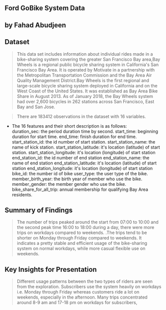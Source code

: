 ## Ford GoBike System Data
## by Fahad Abudjeen


## Dataset

> This data set includes information about individual rides made in a bike-sharing system covering the greater San Francisco Bay area,Bay Wheels is a regional public bicycle sharing system in California's San Francisco Bay Area. It is operated by Motivate in a partnership with the Metropolitan Transportation Commission and the Bay Area Air Quality Management District.Bay Wheels is the first regional and large-scale bicycle sharing system deployed in California and on the West Coast of the United States. It was established as Bay Area Bike Share in August 2013. As of January 2018, the Bay Wheels system had over 2,600 bicycles in 262 stations across San Francisco, East Bay and San Jose.


>There are 183412 observations in the dataset with 16 variables.
- The 16 features and their short description is as follows:
duration_sec: the period duration time by second.
start_time: beginning duration for start time.
end_time: finish duration for end time.
start_station_id: the id number of start station.
start_station_name: the name of kick station.
start_station_latitude: it's location (latitude) of start station.
start_station_longitude: it's location (longitude) of start station
end_station_id: the id number of end station
end_station_name: the name of end station
end_station_latitude: it's location (latitude) of start station
end_station_longitude: it's location (longitude) of start station
bike_id: the number id of bike
user_type: the user type of the bike.
member_birth_year: the birth year of member who use the bike.
member_gender: the member gender who use the bike.
bike_share_for_all_trip: annual membership for qualifying Bay Area residents.



## Summary of Findings

> The number of trips peaked around the start from 07:00 to 10:00 and the second peak time 16:00 to 18:00 during a day, there were more trips on workdays compared to weekends. .The trips tend to be shorter on Monday through Friday compared to weekends. It indicates a pretty stable and efficient usage of the bike-sharing system on normal workdays, while more casual flexible use on weekends.


## Key Insights for Presentation

> Different usage patterns between the two types of riders are seen from the exploration. Subscribers use the system heavily on workdays i.e. Monday through Friday whereas customers ride a lot on weekends, especially in the afternoon. Many trips concentrated around 8-9 am and 17-18 pm on workdays for subscribers,
